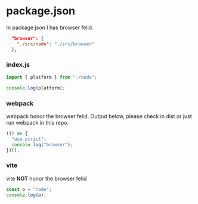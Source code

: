 # package.json

In package.json I has browser felid.

```json
  "browser": {
    "./src/node": "./src/browser"
  },
```

### index.js

```javascript
import { platform } from "./node";

console.log(platform);
```

### webpack

webpack honor the browser felid. Output below, please check in dist or just run webpack in this repo.

```javascript
(() => {
  "use strict";
  console.log("browser");
})();
```

### vite

vite **NOT** honor the browser felid

```javascript
const o = "node";
console.log(o);
```
